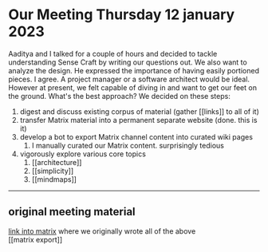 # Our Meeting Thursday 12 january 2023

Aaditya and I talked for a couple of hours and decided to tackle understanding Sense Craft by writing our questions out. We also want to analyze the design. He expressed the importance of having easily portioned pieces. I agree. A project manager or a software architect would be ideal. However at present, we felt capable of diving in and want to get our feet on the ground. What's the best approach? We decided on these steps:

1.  digest and discuss existing corpus of material (gather [[links]] to all of it)
2.  transfer Matrix material into a permanent separate website (done. this is it)
3.  develop a bot to export Matrix channel content into curated wiki pages
	1. I manually curated our Matrix content. surprisingly tedious
2. vigorously explore various core topics
	1. [[architecture]]  
	2. [[simplicity]]  
	3. [[mindmaps]]  

---
## original meeting material

[link into matrix](https://matrix.to/#/!ZNJvFbkFgbYJBUEJSt:matrix.org/$E3TK-CTSO86d5cFYd3T4vC3PbTcAh0a4Wgy65nBkG-0?via=matrix.org) where we originally wrote all of the above  
[[matrix export]]  
